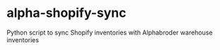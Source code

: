 # alpha-shopify-sync
Python script to sync Shopify inventories with Alphabroder warehouse inventories
